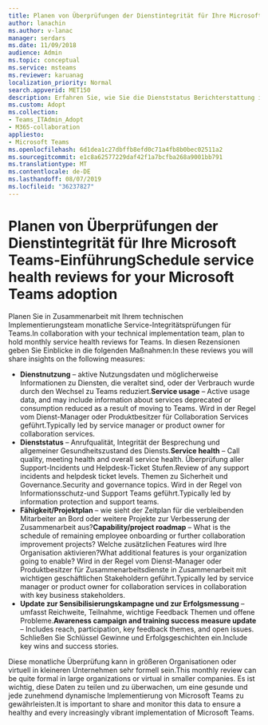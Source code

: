 ```yaml
---
title: Planen von Überprüfungen der Dienstintegrität für Ihre Microsoft Teams-Einführung
author: lanachin
ms.author: v-lanac
manager: serdars
ms.date: 11/09/2018
audience: Admin
ms.topic: conceptual
ms.service: msteams
ms.reviewer: karuanag
localization_priority: Normal
search.appverid: MET150
description: Erfahren Sie, wie Sie die Dienststatus Berichterstattung in Ihrer Team Einführung verwenden können.
ms.custom: Adopt
ms.collection:
- Teams_ITAdmin_Adopt
- M365-collaboration
appliesto:
- Microsoft Teams
ms.openlocfilehash: 6d1dea1c27dbffb8efd0c71a4fb8b0bec02511a2
ms.sourcegitcommit: e1c8a62577229daf42f1a7bcfba268a9001bb791
ms.translationtype: MT
ms.contentlocale: de-DE
ms.lasthandoff: 08/07/2019
ms.locfileid: "36237827"
---
```

# <a name="schedule-service-health-reviews-for-your-microsoft-teams-adoption"></a><span data-ttu-id="027a5-103">Planen von Überprüfungen der Dienstintegrität für Ihre Microsoft Teams-Einführung</span><span class="sxs-lookup"><span data-stu-id="027a5-103">Schedule service health reviews for your Microsoft Teams adoption</span></span>

<span data-ttu-id="027a5-104">Planen Sie in Zusammenarbeit mit Ihrem technischen Implementierungsteam monatliche Service-Integritätsprüfungen für Teams.</span><span class="sxs-lookup"><span data-stu-id="027a5-104">In collaboration with your technical implementation team, plan to hold monthly service health reviews for Teams.</span></span> <span data-ttu-id="027a5-105">In diesen Rezensionen geben Sie Einblicke in die folgenden Maßnahmen:</span><span class="sxs-lookup"><span data-stu-id="027a5-105">In these reviews you will share insights on the following measures:</span></span>

- <span data-ttu-id="027a5-106">**Dienstnutzung** – aktive Nutzungsdaten und möglicherweise Informationen zu Diensten, die veraltet sind, oder der Verbrauch wurde durch den Wechsel zu Teams reduziert.</span><span class="sxs-lookup"><span data-stu-id="027a5-106">**Service usage** – Active usage data, and may include information about services deprecated or consumption reduced as a result of moving to Teams.</span></span> <span data-ttu-id="027a5-107">Wird in der Regel vom Dienst-Manager oder Produktbesitzer für Collaboration Services geführt.</span><span class="sxs-lookup"><span data-stu-id="027a5-107">Typically led by service manager or product owner for collaboration services.</span></span>
- <span data-ttu-id="027a5-108">**Dienststatus** – Anrufqualität, Integrität der Besprechung und allgemeiner Gesundheitszustand des Diensts.</span><span class="sxs-lookup"><span data-stu-id="027a5-108">**Service health** – Call quality, meeting health and overall service health.</span></span> <span data-ttu-id="027a5-109">Überprüfung aller Support-Incidents und Helpdesk-Ticket Stufen.</span><span class="sxs-lookup"><span data-stu-id="027a5-109">Review of any support incidents and helpdesk ticket levels.</span></span> <span data-ttu-id="027a5-110">Themen zu Sicherheit und Governance.</span><span class="sxs-lookup"><span data-stu-id="027a5-110">Security and governance topics.</span></span> <span data-ttu-id="027a5-111">Wird in der Regel von Informationsschutz-und Support Teams geführt.</span><span class="sxs-lookup"><span data-stu-id="027a5-111">Typically led by information protection and support teams.</span></span> 
- <span data-ttu-id="027a5-112">**Fähigkeit/Projektplan** – wie sieht der Zeitplan für die verbleibenden Mitarbeiter an Bord oder weitere Projekte zur Verbesserung der Zusammenarbeit aus?</span><span class="sxs-lookup"><span data-stu-id="027a5-112">**Capability/project roadmap** – What is the schedule of remaining employee onboarding or further collaboration improvement projects?</span></span> <span data-ttu-id="027a5-113">Welche zusätzlichen Features wird Ihre Organisation aktivieren?</span><span class="sxs-lookup"><span data-stu-id="027a5-113">What additional features is your organization going to enable?</span></span> <span data-ttu-id="027a5-114">Wird in der Regel vom Dienst-Manager oder Produktbesitzer für Zusammenarbeitsdienste in Zusammenarbeit mit wichtigen geschäftlichen Stakeholdern geführt.</span><span class="sxs-lookup"><span data-stu-id="027a5-114">Typically led by service manager or product owner for collaboration services in collaboration with key business stakeholders.</span></span>
- <span data-ttu-id="027a5-115">**Update zur Sensibilisierungskampagne und zur Erfolgsmessung** – umfasst Reichweite, Teilnahme, wichtige Feedback Themen und offene Probleme.</span><span class="sxs-lookup"><span data-stu-id="027a5-115">**Awareness campaign and training success measure update** – Includes reach, participation, key feedback themes, and open issues.</span></span> <span data-ttu-id="027a5-116">Schließen Sie Schlüssel Gewinne und Erfolgsgeschichten ein.</span><span class="sxs-lookup"><span data-stu-id="027a5-116">Include key wins and success stories.</span></span> 

<span data-ttu-id="027a5-117">Diese monatliche Überprüfung kann in größeren Organisationen oder virtuell in kleineren Unternehmen sehr formell sein.</span><span class="sxs-lookup"><span data-stu-id="027a5-117">This monthly review can be quite formal in large organizations or virtual in smaller companies.</span></span> <span data-ttu-id="027a5-118">Es ist wichtig, diese Daten zu teilen und zu überwachen, um eine gesunde und jede zunehmend dynamische Implementierung von Microsoft Teams zu gewährleisten.</span><span class="sxs-lookup"><span data-stu-id="027a5-118">It is important to share and monitor this data to ensure a healthy and every increasingly vibrant implementation of Microsoft Teams.</span></span> 

